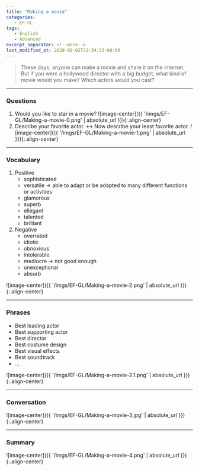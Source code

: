```yaml
---
title: "Making a movie"
categories:
   - EF-GL
tags:
   - English
   - Advanced
excerpt_separator: <!--more-->
last_modified_at: 2020-08-02T21:34:23-08:00
---
```

> These days, anyone can make a movie and share it on the internet. But if you were a hollywood director with a big budget, what kind of movie would you make? Which actors would you cast?
<!--more-->

----------------------
### Questions
1. Would you like to star in a movie?
   ![image-center]({{ '/imgs/EF-GL/Making-a-movie-0.png' | absolute_url }}){:.align-center}
2. Describe your favorite actor. <-> Now describe your least favorite actor.
   ![image-center]({{ '/imgs/EF-GL/Making-a-movie-1.png' | absolute_url }}){:.align-center}


---
### Vocabulary
1. Positive
   - sophisticated
   - versatile -> able to adapt or be adapted to many different functions or activities
   - glamorous
   - superb
   - ellegant
   - talented
   - brilliant
2. Negative
   - overrated
   - idiotic
   - obnoxious
   - intolerable
   - mediocre -> not good enough
   - unexceptional
   - absurb

![image-center]({{ '/imgs/EF-GL/Making-a-movie-2.png' | absolute_url }}){:.align-center}

----------------------
### Phrases
- Best leading actor
- Best supporting actor
- Best director
- Best costume design
- Best visual effects
- Best soundtrack
- ...

![image-center]({{ '/imgs/EF-GL/Making-a-movie-2.1.png' | absolute_url }}){:.align-center}

----------------------
### Conversation
![image-center]({{ '/imgs/EF-GL/Making-a-movie-3.jpg' | absolute_url }}){:.align-center}

----------------------
### Summary
![image-center]({{ '/imgs/EF-GL/Making-a-movie-4.png' | absolute_url }}){:.align-center}
